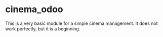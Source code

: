 # cinema_odoo

This is a very basic module for a simple cinema management. It does not work perfectly, but it is a beginning.
